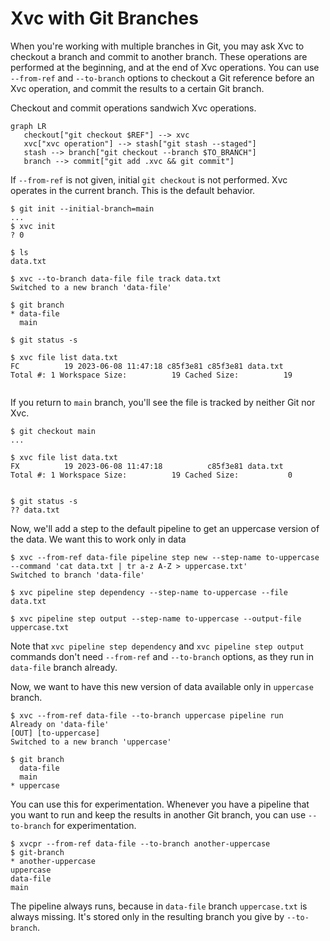 # Xvc with Git Branches

When you're working with multiple branches in Git, you may ask Xvc to checkout a branch and commit to another branch.
These operations are performed at the beginning, and at the end of Xvc operations.
You can use `--from-ref` and `--to-branch` options to checkout a Git reference before an Xvc operation, and commit the results to a certain Git branch.

Checkout and commit operations sandwich Xvc operations.

```mermaid
graph LR
   checkout["git checkout $REF"] --> xvc
   xvc["xvc operation"] --> stash["git stash --staged"]
   stash --> branch["git checkout --branch $TO_BRANCH"]
   branch --> commit["git add .xvc && git commit"]
```

If `--from-ref` is not given, initial `git checkout` is not performed.
Xvc operates in the current branch.
This is the default behavior.

```console
$ git init --initial-branch=main
...
$ xvc init
? 0

$ ls
data.txt

$ xvc --to-branch data-file file track data.txt
Switched to a new branch 'data-file'

$ git branch
* data-file
  main

$ git status -s

```

```console,ignore
$ xvc file list data.txt
FC          19 2023-06-08 11:47:18 c85f3e81 c85f3e81 data.txt
Total #: 1 Workspace Size:          19 Cached Size:          19


```

If you return to `main` branch, you'll see the file is tracked by neither Git nor Xvc.

```console
$ git checkout main
...
```

```console,ignore
$ xvc file list data.txt
FX          19 2023-06-08 11:47:18          c85f3e81 data.txt
Total #: 1 Workspace Size:          19 Cached Size:           0


$ git status -s
?? data.txt

```

Now, we'll add a step to the default pipeline to get an uppercase version of the data.
We want this to work only in data

```console
$ xvc --from-ref data-file pipeline step new --step-name to-uppercase --command 'cat data.txt | tr a-z A-Z > uppercase.txt'
Switched to branch 'data-file'

$ xvc pipeline step dependency --step-name to-uppercase --file data.txt

$ xvc pipeline step output --step-name to-uppercase --output-file uppercase.txt

```

Note that `xvc pipeline step dependency` and `xvc pipeline step output` commands don't need `--from-ref` and `--to-branch` options, as they run in `data-file` branch already.

Now, we want to have this new version of data available only in `uppercase` branch.

```console
$ xvc --from-ref data-file --to-branch uppercase pipeline run
Already on 'data-file'
[OUT] [to-uppercase]
Switched to a new branch 'uppercase'

$ git branch
  data-file
  main
* uppercase

```

You can use this for experimentation.
Whenever you have a pipeline that you want to run and keep the results in another Git branch, you can use `--to-branch` for experimentation.

```console
$ xvcpr --from-ref data-file --to-branch another-uppercase
$ git-branch
* another-uppercase
uppercase
data-file
main
```

The pipeline always runs, because in `data-file` branch `uppercase.txt` is always missing.
It's stored only in the resulting branch you give by `--to-branch`.

